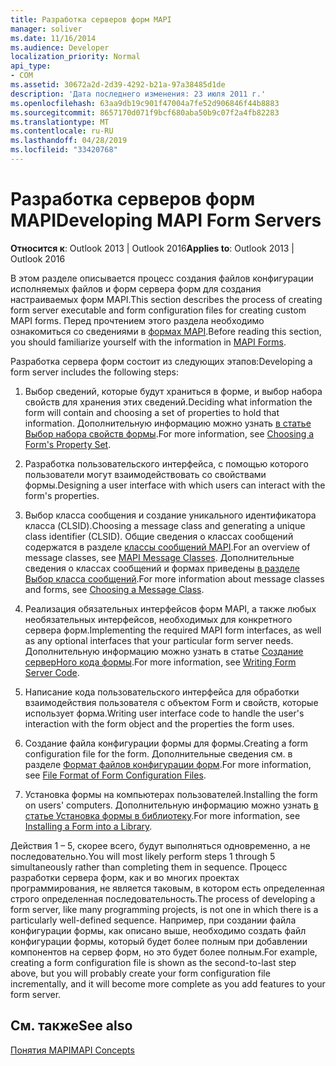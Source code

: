 ```yaml
---
title: Разработка серверов форм MAPI
manager: soliver
ms.date: 11/16/2014
ms.audience: Developer
localization_priority: Normal
api_type:
- COM
ms.assetid: 30672a2d-2d39-4292-b21a-97a38485d1de
description: 'Дата последнего изменения: 23 июля 2011 г.'
ms.openlocfilehash: 63aa9db19c901f47004a7fe52d906846f44b8883
ms.sourcegitcommit: 8657170d071f9bcf680aba50b9c07f2a4fb82283
ms.translationtype: MT
ms.contentlocale: ru-RU
ms.lasthandoff: 04/28/2019
ms.locfileid: "33420768"
---
```

# <a name="developing-mapi-form-servers"></a><span data-ttu-id="0090d-103">Разработка серверов форм MAPI</span><span class="sxs-lookup"><span data-stu-id="0090d-103">Developing MAPI Form Servers</span></span>

  
  
<span data-ttu-id="0090d-104">**Относится к**: Outlook 2013 | Outlook 2016</span><span class="sxs-lookup"><span data-stu-id="0090d-104">**Applies to**: Outlook 2013 | Outlook 2016</span></span> 
  
<span data-ttu-id="0090d-105">В этом разделе описывается процесс создания файлов конфигурации исполняемых файлов и форм сервера форм для создания настраиваемых форм MAPI.</span><span class="sxs-lookup"><span data-stu-id="0090d-105">This section describes the process of creating form server executable and form configuration files for creating custom MAPI forms.</span></span> <span data-ttu-id="0090d-106">Перед прочтением этого раздела необходимо ознакомиться со сведениями в [формах MAPI](mapi-forms.md).</span><span class="sxs-lookup"><span data-stu-id="0090d-106">Before reading this section, you should familiarize yourself with the information in [MAPI Forms](mapi-forms.md).</span></span>
  
<span data-ttu-id="0090d-107">Разработка сервера форм состоит из следующих этапов:</span><span class="sxs-lookup"><span data-stu-id="0090d-107">Developing a form server includes the following steps:</span></span>
  
1. <span data-ttu-id="0090d-108">Выбор сведений, которые будут храниться в форме, и выбор набора свойств для хранения этих сведений.</span><span class="sxs-lookup"><span data-stu-id="0090d-108">Deciding what information the form will contain and choosing a set of properties to hold that information.</span></span> <span data-ttu-id="0090d-109">Дополнительную информацию можно узнать [в статье Выбор набора свойств формы](choosing-a-form-s-property-set.md).</span><span class="sxs-lookup"><span data-stu-id="0090d-109">For more information, see [Choosing a Form's Property Set](choosing-a-form-s-property-set.md).</span></span>
    
2. <span data-ttu-id="0090d-110">Разработка пользовательского интерфейса, с помощью которого пользователи могут взаимодействовать со свойствами формы.</span><span class="sxs-lookup"><span data-stu-id="0090d-110">Designing a user interface with which users can interact with the form's properties.</span></span>
    
3. <span data-ttu-id="0090d-111">Выбор класса сообщения и создание уникального идентификатора класса (CLSID).</span><span class="sxs-lookup"><span data-stu-id="0090d-111">Choosing a message class and generating a unique class identifier (CLSID).</span></span> <span data-ttu-id="0090d-112">Общие сведения о классах сообщений содержатся в разделе [классы сообщений MAPI](mapi-message-classes.md).</span><span class="sxs-lookup"><span data-stu-id="0090d-112">For an overview of message classes, see [MAPI Message Classes](mapi-message-classes.md).</span></span> <span data-ttu-id="0090d-113">Дополнительные сведения о классах сообщений и формах приведены [в разделе Выбор класса сообщений](choosing-a-message-class.md).</span><span class="sxs-lookup"><span data-stu-id="0090d-113">For more information about message classes and forms, see [Choosing a Message Class](choosing-a-message-class.md).</span></span>
    
4. <span data-ttu-id="0090d-114">Реализация обязательных интерфейсов форм MAPI, а также любых необязательных интерфейсов, необходимых для конкретного сервера форм.</span><span class="sxs-lookup"><span data-stu-id="0090d-114">Implementing the required MAPI form interfaces, as well as any optional interfaces that your particular form server needs.</span></span> <span data-ttu-id="0090d-115">Дополнительную информацию можно узнать в статье [Создание серверНого кода формы](writing-form-server-code.md).</span><span class="sxs-lookup"><span data-stu-id="0090d-115">For more information, see [Writing Form Server Code](writing-form-server-code.md).</span></span> 
    
5. <span data-ttu-id="0090d-116">Написание кода пользовательского интерфейса для обработки взаимодействия пользователя с объектом Form и свойств, которые использует форма.</span><span class="sxs-lookup"><span data-stu-id="0090d-116">Writing user interface code to handle the user's interaction with the form object and the properties the form uses.</span></span>
    
6. <span data-ttu-id="0090d-117">Создание файла конфигурации формы для формы.</span><span class="sxs-lookup"><span data-stu-id="0090d-117">Creating a form configuration file for the form.</span></span> <span data-ttu-id="0090d-118">Дополнительные сведения см. в разделе [Формат файлов конфигурации форм](file-format-of-form-configuration-files.md).</span><span class="sxs-lookup"><span data-stu-id="0090d-118">For more information, see [File Format of Form Configuration Files](file-format-of-form-configuration-files.md).</span></span>
    
7. <span data-ttu-id="0090d-119">Установка формы на компьютерах пользователей.</span><span class="sxs-lookup"><span data-stu-id="0090d-119">Installing the form on users' computers.</span></span> <span data-ttu-id="0090d-120">Дополнительную информацию можно узнать [в статье Установка формы в библиотеку](installing-a-form-into-a-library.md).</span><span class="sxs-lookup"><span data-stu-id="0090d-120">For more information, see [Installing a Form into a Library](installing-a-form-into-a-library.md).</span></span>
    
<span data-ttu-id="0090d-121">Действия 1 – 5, скорее всего, будут выполняться одновременно, а не последовательно.</span><span class="sxs-lookup"><span data-stu-id="0090d-121">You will most likely perform steps 1 through 5 simultaneously rather than completing them in sequence.</span></span> <span data-ttu-id="0090d-122">Процесс разработки сервера форм, как и во многих проектах программирования, не является таковым, в котором есть определенная строго определенная последовательность.</span><span class="sxs-lookup"><span data-stu-id="0090d-122">The process of developing a form server, like many programming projects, is not one in which there is a particularly well-defined sequence.</span></span> <span data-ttu-id="0090d-123">Например, при создании файла конфигурации формы, как описано выше, необходимо создать файл конфигурации формы, который будет более полным при добавлении компонентов на сервер форм, но это будет более полным.</span><span class="sxs-lookup"><span data-stu-id="0090d-123">For example, creating a form configuration file is shown as the second-to-last step above, but you will probably create your form configuration file incrementally, and it will become more complete as you add features to your form server.</span></span>
  
## <a name="see-also"></a><span data-ttu-id="0090d-124">См. также</span><span class="sxs-lookup"><span data-stu-id="0090d-124">See also</span></span>



[<span data-ttu-id="0090d-125">Понятия MAPI</span><span class="sxs-lookup"><span data-stu-id="0090d-125">MAPI Concepts</span></span>](mapi-concepts.md)

